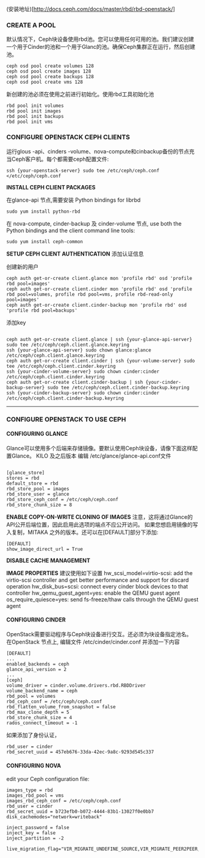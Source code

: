 (安装地址)[http://docs.ceph.com/docs/master/rbd/rbd-openstack/]
### CREATE A POOL
默认情况下，Ceph块设备使用rbd池。您可以使用任何可用的池。我们建议创建一个用于Cinder的池和一个用于Glanc的池。确保Ceph集群正在运行，然后创建池。
```
ceph osd pool create volumes 128
ceph osd pool create images 128
ceph osd pool create backups 128
ceph osd pool create vms 128
```
新创建的池必须在使用之前进行初始化。使用rbd工具初始化池
```
rbd pool init volumes
rbd pool init images
rbd pool init backups
rbd pool init vms
```

### CONFIGURE OPENSTACK CEPH CLIENTS

运行glous -api、cinders -volume、nova-compute和cinbackup备份的节点充当Ceph客户机。每个都需要ceph配置文件:

```
ssh {your-openstack-server} sudo tee /etc/ceph/ceph.conf </etc/ceph/ceph.conf
```
**INSTALL CEPH CLIENT PACKAGES**

在glance-api 节点,需要安装 Python bindings for librbd
```
sudo yum install python-rbd
```

在 nova-compute, cinder-backup 及 cinder-volume 节点, use both the Python bindings and the client command line tools:
```
sudo yum install ceph-common
```

**SETUP CEPH CLIENT AUTHENTICATION**
添加认证信息

创建新的用户
```
ceph auth get-or-create client.glance mon 'profile rbd' osd 'profile rbd pool=images'
ceph auth get-or-create client.cinder mon 'profile rbd' osd 'profile rbd pool=volumes, profile rbd pool=vms, profile rbd-read-only pool=images'
ceph auth get-or-create client.cinder-backup mon 'profile rbd' osd 'profile rbd pool=backups'
```

添加key
```

ceph auth get-or-create client.glance | ssh {your-glance-api-server} sudo tee /etc/ceph/ceph.client.glance.keyring
ssh {your-glance-api-server} sudo chown glance:glance /etc/ceph/ceph.client.glance.keyring
ceph auth get-or-create client.cinder | ssh {your-volume-server} sudo tee /etc/ceph/ceph.client.cinder.keyring
ssh {your-cinder-volume-server} sudo chown cinder:cinder /etc/ceph/ceph.client.cinder.keyring
ceph auth get-or-create client.cinder-backup | ssh {your-cinder-backup-server} sudo tee /etc/ceph/ceph.client.cinder-backup.keyring
ssh {your-cinder-backup-server} sudo chown cinder:cinder /etc/ceph/ceph.client.cinder-backup.keyring

```



************************

### CONFIGURE OPENSTACK TO USE CEPH

#### CONFIGURING GLANCE

Glance可以使用多个后端来存储镜像。要默认使用Ceph块设备，请像下面这样配置Glance。
KILO 及之后版本
 编辑 /etc/glance/glance-api.conf文件

 ```

 [glance_store]
stores = rbd
default_store = rbd
rbd_store_pool = images
rbd_store_user = glance
rbd_store_ceph_conf = /etc/ceph/ceph.conf
rbd_store_chunk_size = 8

 ```
**ENABLE COPY-ON-WRITE CLONING OF IMAGES**
注意，这将通过Glance的API公开后端位置，因此启用此选项的端点不应公开访问。
如果您想启用镜像的写入复制，MITAKA 之外的版本。还可以在[DEFAULT]部分下添加:
```
[DEFAULT]
show_image_direct_url = True
```

**DISABLE CACHE MANAGEMENT**

**IMAGE PROPERTIES**
建议使用如下设置
hw_scsi_model=virtio-scsi: add the virtio-scsi controller and get better performance and support for discard operation
hw_disk_bus=scsi: connect every cinder block devices to that controller
hw_qemu_guest_agent=yes: enable the QEMU guest agent
os_require_quiesce=yes: send fs-freeze/thaw calls through the QEMU guest agent

#### CONFIGURING CINDER
OpenStack需要驱动程序与Ceph块设备进行交互。还必须为块设备指定池名。
在OpenStack 节点上, 编辑文件 /etc/cinder/cinder.conf 并添加一下内容
```
[DEFAULT]
...
enabled_backends = ceph
glance_api_version = 2
...
[ceph]
volume_driver = cinder.volume.drivers.rbd.RBDDriver
volume_backend_name = ceph
rbd_pool = volumes
rbd_ceph_conf = /etc/ceph/ceph.conf
rbd_flatten_volume_from_snapshot = false
rbd_max_clone_depth = 5
rbd_store_chunk_size = 4
rados_connect_timeout = -1
```
如果添加了身份认证，

```
rbd_user = cinder
rbd_secret_uuid = 457eb676-33da-42ec-9a8c-9293d545c337
```

#### CONFIGURING NOVA

edit your Ceph configuration file:


```
images_type = rbd
images_rbd_pool = vms
images_rbd_ceph_conf = /etc/ceph/ceph.conf
rbd_user = cinder
rbd_secret_uuid = b723efb0-b072-4444-83b1-13027f0e0bb7
disk_cachemodes="network=writeback"

inject_password = false
inject_key = false
inject_partition = -2

live_migration_flag="VIR_MIGRATE_UNDEFINE_SOURCE,VIR_MIGRATE_PEER2PEER,VIR_MIGRATE_LIVE,VIR_MIGRATE_PERSIST_DEST,VIR_MIGRATE_TUNNELLED"

```
